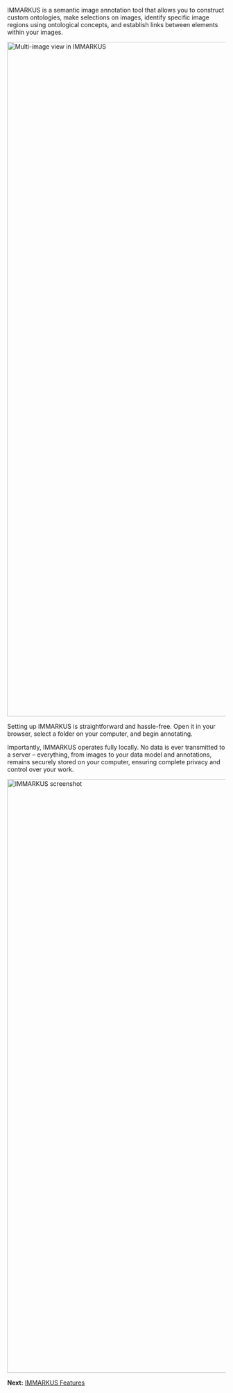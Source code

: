 IMMARKUS is a semantic image annotation tool that allows you to construct custom ontologies, make selections on images, identify specific image regions using ontological concepts, and establish links between elements within your images.

<img width="1552" alt="Multi-image view in IMMARKUS" src="https://github.com/rsimon/immarkus/assets/470971/ebf70929-ee30-462a-9f5e-7bded3d5f827">

Setting up IMMARKUS is straightforward and hassle-free. Open it in your browser, select a folder on your computer, and begin annotating. 

Importantly, IMMARKUS operates fully locally. No data is ever transmitted to a server – everything, from images to your data model and annotations, remains securely stored on your computer, ensuring complete privacy and control over your work.

<img width="1366" alt="IMMARKUS screenshot" src="https://github.com/rsimon/immarkus/assets/470971/6aa05112-e36b-4588-910f-81f9029f338e">

__Next:__ [IMMARKUS Features](wiki/01-IMMARKUS-Overview)
